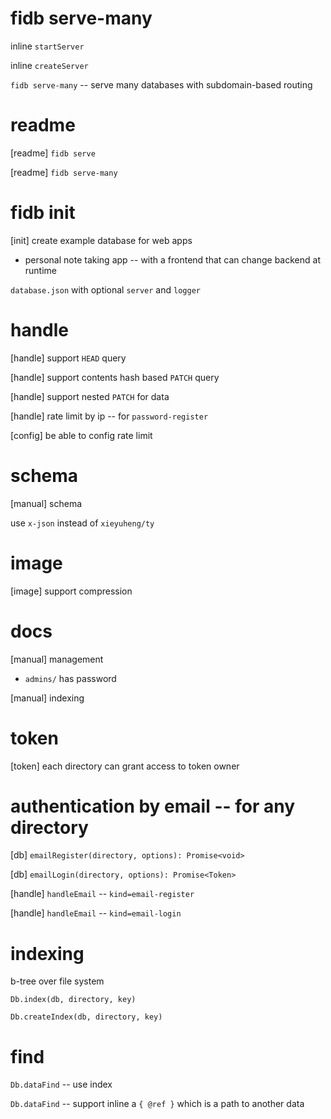 # fidb serve-many

inline `startServer`

inline `createServer`

`fidb serve-many` -- serve many databases with subdomain-based routing

# readme

[readme] `fidb serve`

[readme] `fidb serve-many`

# fidb init

[init] create example database for web apps

- personal note taking app -- with a frontend that can change backend at runtime

`database.json` with optional `server` and `logger`

# handle

[handle] support `HEAD` query

[handle] support contents hash based `PATCH` query

[handle] support nested `PATCH` for data

[handle] rate limit by ip -- for `password-register`

[config] be able to config rate limit

# schema

[manual] schema

use `x-json` instead of `xieyuheng/ty`

# image

[image] support compression

# docs

[manual] management

- `admins/` has password

[manual] indexing

# token

[token] each directory can grant access to token owner

# authentication by email -- for any directory

[db] `emailRegister(directory, options): Promise<void>`

[db] `emailLogin(directory, options): Promise<Token>`

[handle] `handleEmail` -- `kind=email-register`

[handle] `handleEmail` -- `kind=email-login`

# indexing

b-tree over file system

`Db.index(db, directory, key)`

`Db.createIndex(db, directory, key)`

# find

`Db.dataFind` -- use index

`Db.dataFind` -- support inline a `{ @ref }` which is a path to another data
